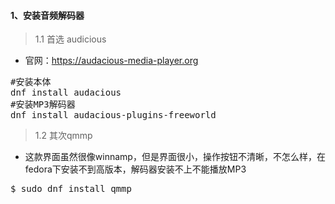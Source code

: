 #### 1、安装音频解码器

>1.1 首选 audicious

* 官网：https://audacious-media-player.org
<pre class="prettyprint lang-s">
#安装本体
dnf install audacious
#安装MP3解码器
dnf install audacious-plugins-freeworld
</pre>
>1.2 其次qmmp

* 这款界面虽然很像winnamp，但是界面很小，操作按钮不清晰，不怎么样，在fedora下安装不到高版本，解码器安装不上不能播放MP3
<pre class="prettyprint lang-s">
$ sudo dnf install qmmp
</pre>